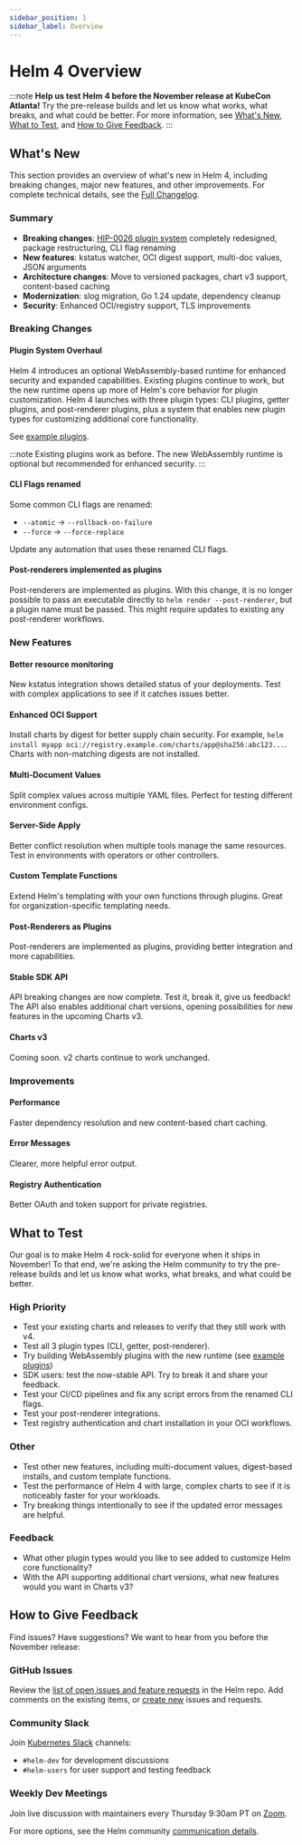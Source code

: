 ```yaml
---
sidebar_position: 1
sidebar_label: Overview
---
```


# Helm 4 Overview

:::note
**Help us test Helm 4 before the November release at KubeCon Atlanta!** Try the pre-release builds and let us know what works, what breaks, and what could be better. For more information, see [What's New](#whats-new), [What to Test](#what-to-test), and [How to Give Feedback](#how-to-give-feedback).
:::

## What's New

This section provides an overview of what's new in Helm 4, including breaking changes, major new features, and other improvements. For complete technical details, see the [Full Changelog](./changelog.md).

### Summary

- **Breaking changes**: [HIP-0026 plugin system](https://github.com/helm/community/blob/main/hips/hip-0026.md) completely redesigned, package restructuring, CLI flag renaming
- **New features**: kstatus watcher, OCI digest support, multi-doc values, JSON arguments
- **Architecture changes**: Move to versioned packages, chart v3 support, content-based caching
- **Modernization**: slog migration, Go 1.24 update, dependency cleanup
- **Security**: Enhanced OCI/registry support, TLS improvements

### Breaking Changes

#### Plugin System Overhaul
Helm 4 introduces an optional WebAssembly-based runtime for enhanced security and expanded capabilities. Existing plugins continue to work, but the new runtime opens up more of Helm's core behavior for plugin customization. Helm 4 launches with three plugin types: CLI plugins, getter plugins, and post-renderer plugins, plus a system that enables new plugin types for customizing additional core functionality.

See [example plugins](https://github.com/scottrigby/h4-example-plugins).

:::note
Existing plugins work as before. The new WebAssembly runtime is optional but recommended for enhanced security.
:::

#### CLI Flags renamed

Some common CLI flags are renamed:
- `--atomic` → `--rollback-on-failure`
- `--force` → `--force-replace`

Update any automation that uses these renamed CLI flags.

#### Post-renderers implemented as plugins
Post-renderers are implemented as plugins. With this change, it is no longer possible to pass an executable directly to `helm render --post-renderer`, but a plugin name must be passed. This might require updates to existing any post-renderer workflows. 

### New Features

#### Better resource monitoring
New kstatus integration shows detailed status of your deployments. Test with complex applications to see if it catches issues better.

#### Enhanced OCI Support
Install charts by digest for better supply chain security. For example, `helm install myapp oci://registry.example.com/charts/app@sha256:abc123...`. Charts with non-matching digests are not installed.

#### Multi-Document Values
Split complex values across multiple YAML files. Perfect for testing different environment configs.

#### Server-Side Apply
Better conflict resolution when multiple tools manage the same resources. Test in environments with operators or other controllers.

#### Custom Template Functions
Extend Helm's templating with your own functions through plugins. Great for organization-specific templating needs.

#### Post-Renderers as Plugins
Post-renderers are implemented as plugins, providing better integration and more capabilities.

#### Stable SDK API
API breaking changes are now complete. Test it, break it, give us feedback! The API also enables additional chart versions, opening possibilities for new features in the upcoming Charts v3.

#### Charts v3

Coming soon. v2 charts continue to work unchanged.

### Improvements

#### Performance
Faster dependency resolution and new content-based chart caching.

#### Error Messages
Clearer, more helpful error output.

#### Registry Authentication
Better OAuth and token support for private registries.

## What to Test

Our goal is to make Helm 4 rock-solid for everyone when it ships in November! To that end, we're asking the Helm community to try the pre-release builds and let us know what works, what breaks, and what could be better.

### High Priority
* Test your existing charts and releases to verify that they still work with v4.
* Test all 3 plugin types (CLI, getter, post-renderer).
* Try building WebAssembly plugins with the new runtime (see [example plugins](https://github.com/scottrigby/h4-example-plugins))
* SDK users: test the now-stable API. Try to break it and share your feedback.
* Test your CI/CD pipelines and fix any script errors from the renamed CLI flags.
* Test your post-renderer integrations.
* Test registry authentication and chart installation in your OCI workflows.

### Other
* Test other new features, including multi-document values, digest-based installs, and custom template functions.
* Test the performance of Helm 4 with large, complex charts to see if it is noticeably faster for your workloads.
* Try breaking things intentionally to see if the updated error messages are helpful.

### Feedback
* What other plugin types would you like to see added to customize Helm core functionality?
* With the API supporting additional chart versions, what new features would you want in Charts v3?

## How to Give Feedback

Find issues? Have suggestions? We want to hear from you before the November release:

### GitHub Issues

Review the [list of open issues and feature requests](https://github.com/helm/helm/issues) in the Helm repo. Add comments on the existing items, or [create new](https://github.com/helm/helm/issues/new/choose) issues and requests.

### Community Slack

Join [Kubernetes Slack](https://slack.kubernetes.io/) channels:
- `#helm-dev` for development discussions
- `#helm-users` for user support and testing feedback

### Weekly Dev Meetings

Join live discussion with maintainers every Thursday 9:30am PT on [Zoom](https://zoom.us/j/696660622?pwd=MGsraXZ1UkVlTkJLc1B5U05KN053QT09).

For more options, see the Helm community [communication details](https://github.com/helm/community/blob/main/communication.md).
